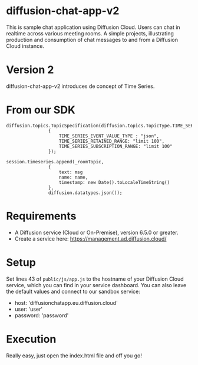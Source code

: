 # diffusion-chat-app-v2

This is sample chat application using Diffusion Cloud.
Users can chat in realtime across various meeting rooms.
A simple projects, illustrating production and consumption of chat messages to and from a Diffusion Cloud instance.

# Version 2

diffusion-chat-app-v2 introduces de concept of Time Series.

# From our SDK

```
diffusion.topics.TopicSpecification(diffusion.topics.TopicType.TIME_SERIES, 
				{
					TIME_SERIES_EVENT_VALUE_TYPE : "json",
					TIME_SERIES_RETAINED_RANGE: "limit 100",
					TIME_SERIES_SUBSCRIPTION_RANGE: "limit 100"
				});
```
```
session.timeseries.append(_roomTopic,
				{
					text: msg 
					name: name,
					timestamp: new Date().toLocaleTimeString()
				},
				diffusion.datatypes.json());
```
			   

# Requirements

* A Diffusion service (Cloud or On-Premise), version 6.5.0 or greater.
* Create a service here: https://management.ad.diffusion.cloud/

# Setup

Set lines 43 of `public/js/app.js` to the hostname of your Diffusion Cloud service, which you can find in your service dashboard.
You can also leave the default values and connect to our sandbox service:
* host: 'diffusionchatapp.eu.diffusion.cloud'
* user: 'user'
* password: 'password'

# Execution

Really easy, just open the index.html file and off you go!

